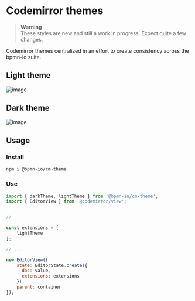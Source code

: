 # Codemirror themes

> **Warning**  
> These styles are new and still a work in progress. Expect quite a few changes.

Codemirror themes centralized in an effort to create consistency across the bpmn-io suite.

## Light theme
![image](https://user-images.githubusercontent.com/17801113/228143586-68e4a262-1159-4bec-877f-c2c2751a6ce7.png)

## Dark theme
![image](https://user-images.githubusercontent.com/17801113/228143676-d2ecb004-4c2d-4ada-b9ed-b68f4b0c5b63.png)

## Usage

### Install 
`npm i @bpmn-io/cm-theme`

### Use
```js
import { darkTheme, lightTheme } from '@bpmn-io/cm-theme';
import { EditorView } from '@codemirror/view';


// ...

const extensions = [
    lightTheme
];

// ...

new EditorView({
    state: EditorState.create({
      doc: value,
      extensions: extensions
    }),
    parent: container
});
```
